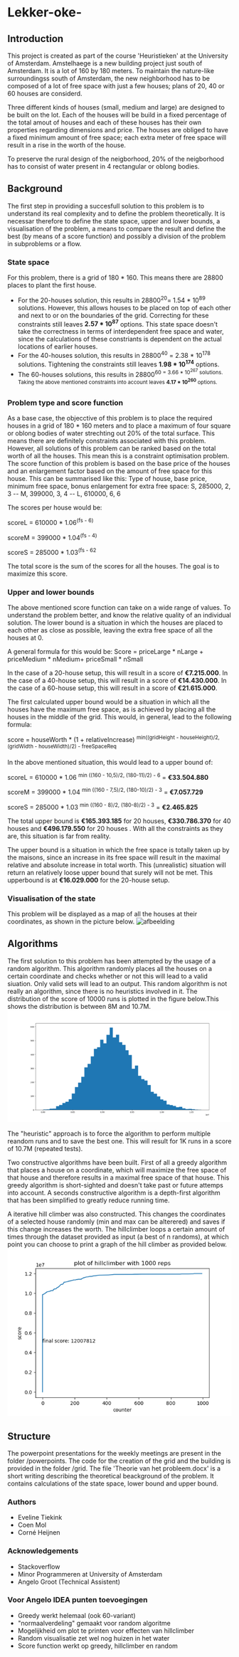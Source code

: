 # Lekker-oke-

## Introduction
This project is created as part of the course 'Heuristieken' at the University of Amsterdam. 
Amstelhaege is a new building project just south of Amsterdam. It is a lot of 160 by 180 meters.
To maintain the nature-like surroundingss south of Amsterdam, the new neighborhood has to be composed of a lot of free space with 
just a few houses; plans of 20, 40 or 60 houses are considerd.

Three different kinds of houses (small, medium and large) are designed to be built on the lot. Each of the houses will be build in a fixed
percentage of the total amout of houses and each of these houses has their own properties regarding dimensions and price. The houses are
obliged to have a fixed minimum amount of free space; each extra meter of free space will result in a rise in the worth of the house.

To preserve the rural design of the neigborhood, 20% of the neigborhood has to consist of water present in 4 rectangular or oblong bodies.

## Background
The first step in providing a succesfull solution to this problem is to understand its real complexity and to define the problem
theoretically. It is necessar therefore to define the state space, upper and lower bounds, a visualisation of the problem, a means to
compare the result and define the best (by means of a score function) and possibly a division of the problem in subproblems or a flow.

### State space
For this problem, there is a grid of 180 * 160. This means there are 28800 places to plant the first house. 
* For the 20-houses solution, this results in 28800<sup>20</sup>=  1.54 * 10<sup>89</sup> solutions. However, this allows houses to be 
placed on top of each other and next to or on the boundaries of the grid. Correcting for these constraints still leaves **2.57 * 
10<sup>87</sup>** options. This state space doesn't take the correctness in terms of interdependent free space and water, since the 
calculations of these constriants is dependent on the actual locations of earlier houses. 
* For the 40-houses solution, this results in 28800<sup>40</sup> = 2.38 * 10<sup>178</sup> solutions. Tightening the constraints still
leaves **1.98 * 10<sup>174</sup>** options.
* The 60-houses solutions, this results in 28800<sup>60</ssup> = 3.66 * 10<sup>267</sup> solutions. Taking the above mentioned
constraints into account leaves **4.17 * 10<sup>260</sup>** options.

### Problem type and score function
As a base case, the objecctive of this problem is to place the required houses in a grid of 180 * 160 meters and to place a maximum
of four square or oblong bodies of water strechting out 20% of the total surface. This means there are definitely constraints associated
with this problem. However, all solutions of this problem can be ranked based on the total worth of all the houses. This mean this is 
a constraint optimisation problem. 
The score function of this problem is based on the base price of the houses and an enlargement factor based on the amount of free space
for this house. This can be summarised like this:
Type of house, base price, minimum free space, bonus enlargement for extra free space: S, 285000, 2, 3 -- M, 399000, 3, 4 -- L, 610000, 6, 6

The scores per house would be:

scoreL = 610000 * 1.06<sup>(fs - 6)</sup>

scoreM = 399000 * 1.04<sup>(fs - 4)</sup>

scoreS = 285000 * 1.03<sup>(fs - 62</sup>

The total score is the sum of the scores for all the houses. The goal is to maximize this score.

### Upper and lower bounds
The above mentioned score function can take on a wide range of values. To understand the problem better, and know the relative quality
of an individual solution. The lower bound is a situation in which the houses are placed to each other as close as possible, leaving 
the extra free space of all the houses at 0.

A general formula for this would be:
Score = priceLarge * nLarge + priceMedium * nMedium+ priceSmall * nSmall

In the case of a 20-house setup, this will result in a score of **€7.215.000**.
In the case of a 40-house setup, this will result in a score of **€14.430.000**. 
In the case of a 60-house setup, this will result in a score of **€21.615.000**. 

The first calculated upper bound would be a situation in which all the houses have the maximum free space, as is achieved by placing
all the houses in the middle of the grid. This would, in general, lead to the following formula:

score = houseWorth * (1 + relativeIncrease) <sup>min((gridHeight - houseHeight)/2,  (gridWidth - houseWidth)/2) - freeSpaceReq</sup>

In the above mentioned situation, this would lead to a upper bound of:

scoreL = 610000 * 1.06 <sup>min ((160 - 10,5)/2, (180-11)/2) - 6</sup> = **€33.504.880**

scoreM = 399000 * 1.04 <sup>min ((160 - 7,5)/2, (180-10)/2) - 3</sup> = **€7.057.729**

scoreS = 285000 * 1.03 <sup>min ((160 - 8)/2, (180-8)/2) - 3</sup> = **€2.465.825**

The total upper bound is **€165.393.185** for 20 houses, **€330.786.370** for 40 houses and **€496.179.550** for 20 houses  .
With all the constraints as they are, this situation is far from reality.

The upper bound is a situation in which the free space is totally taken up by the maisons, since an increase in its free space will 
result in the maximal relative and absolute increase in total worth. This (unrealistic) situation will return an relatively loose
upper bound that surely will not be met. This upperbound is at **€16.029.000** for the 20-house setup. 

### Visualisation of the state
This problem will be displayed as a map of all the houses at their coordinates, as shown in the picture below.
![afbeelding](https://user-images.githubusercontent.com/43990565/49215236-a5795080-f3c8-11e8-9583-29a6e7dbe636.png)

## Algorithms
The first solution to this problem has been attempted by the usage of a random algorithm. This algorithm randomly places all the 
houses on a certain coordinate and checks whether or not this will lead to a valid siuation. Only valid sets will lead to an output. 
This random algorithm is not really an algorithm, since there is no heuristics involved in it. The distribution of the score of 10000
runs is plotted in the figure below.This shows the distribution is between 8M and 10.7M. 
![Alt Text](https://github.com/corne12345/Lekker-oke-/blob/master/Eindpresentatie/Distribution.png)

The "heuristic" approach is to force the algorithm to perform multiple reandom runs and to save the best one. This will result for 1K
runs in a score of 10.7M (repeated tests). 

Two constructive algorithms have been built. First of all a greedy algorithm that places a house on a coordinate, which will maximize
the free space of that house and therefore results in a maximal free space of that house. This greedy algorithm is short-sighted and
doesn't take past or future attemps into account.
A seconds constructive algorithm is a depth-first algorithm that has been simplified to greatly reduce running time. 

A iterative hill climber was also constructed. This changes the coordinates of a selected house randomly (min and max can be alterered) 
and saves if this change increases the worth. The hillclimber loops a certain amount of times through the dataset provided as input 
(a best of n randoms), at which point you can choose to print a graph of the hill climber as provided below. 
![Alt Text](https://github.com/corne12345/Lekker-oke-/blob/master/Eindpresentatie/hillclimber_performance.png)


## Structure
The powerpoint presentations for the weekly meetings are present in the folder /powerpoints.
The code for the creation of the grid and the building is provided in the folder /grid.
The file 'Theorie van het probleem.docx' is a short writing describing the theoretical beackground of the problem.
It contains calculations of the state space, lower bound and upper bound.

### Authors
- Eveline Tiekink
- Coen Mol
- Corné Heijnen

### Acknowledgements
- Stackoverflow
- Minor Programmeren at University of Amsterdam
- Angelo Groot (Technical Assistent)

### Voor Angelo IDEA punten toevoegingen

- Greedy werkt helemaal (ook 60-variant)
- "normaalverdeling" gemaakt voor random algoritme
- Mogelijkheid om plot te printen voor effecten van hillclimber
- Random visualisatie zet wel nog huizen in het water
- Score function werkt op greedy, hillclimber en random

